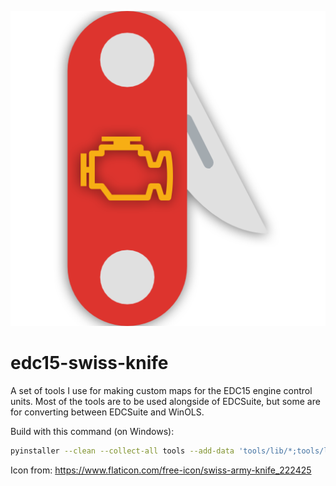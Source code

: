 ![](./resources/icon_large.png)

# edc15-swiss-knife

A set of tools I use for making custom maps for the EDC15 engine control units.
Most of the tools are to be used alongside of EDCSuite, but some are for
converting between EDCSuite and WinOLS.

Build with this command (on Windows):

```bash
pyinstaller --clean --collect-all tools --add-data 'tools/lib/*;tools/lib/' --noconfirm --noconsole .\main.py
```

Icon from: https://www.flaticon.com/free-icon/swiss-army-knife_222425